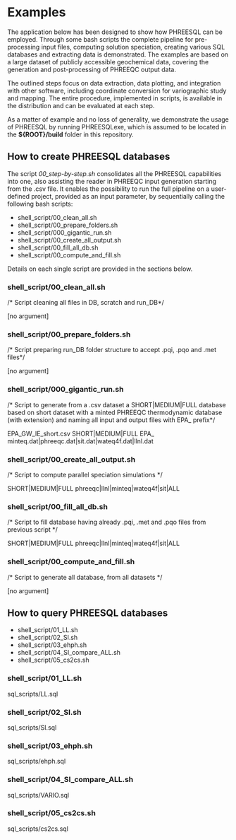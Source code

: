 # Examples

The application below has been designed to show how PHREESQL can be employed. Through some bash scripts the complete pipeline for pre-processing input files, computing solution speciation, creating various SQL databases and extracting data is demonstrated. The examples are based on a large dataset of publicly accessible geochemical data, covering the generation and post-processing of PHREEQC output data.

The outlined steps focus on data extraction, data plotting, and integration with other software, including coordinate conversion for variographic study and mapping. The entire procedure, implemented in scripts, is available in the distribution and can be evaluated at each step.

As a matter of example and no loss of generality, we demonstrate the usage of PHREESQL by running PHREESQLexe, which is assumed to be located in the **${ROOT}/build** folder in this repository.

## How to create PHREESQL databases

The script *00_step-by-step.sh* consolidates all the PHREESQL capabilities into one, also assisting the reader in PHREEQC input generation starting from the .csv file. It enables the possibility to run the full pipeline on a user-defined project, provided as an input parameter, by sequentially calling the following bash scripts:

- shell_script/00_clean_all.sh 
- shell_script/00_prepare_folders.sh 
- shell_script/000_gigantic_run.sh 
- shell_script/00_create_all_output.sh 
- shell_script/00_fill_all_db.sh 
- shell_script/00_compute_and_fill.sh 

Details on each single script are provided in the sections below.



### shell_script/00_clean_all.sh 

/* Script cleaning all files in DB, scratch and run_DB*/

[no argument]

### shell_script/00_prepare_folders.sh 

/* Script preparing run_DB folder structure to accept .pqi, .pqo and .met files*/

[no argument] 

### shell_script/000_gigantic_run.sh 

/* Script to generate from a .csv dataset a SHORT|MEDIUM|FULL database based on short dataset with a minted PHREEQC thermodynamic database (with extension) and naming all input and output files with EPA_ prefix*/

EPA_GW_IE_short.csv SHORT|MEDIUM|FULL EPA_ minteq.dat|phreeqc.dat|sit.dat|wateq4f.dat|llnl.dat  

### shell_script/00_create_all_output.sh 

/* Script to compute parallel speciation simulations */

SHORT|MEDIUM|FULL phreeqc|llnl|minteq|wateq4f|sit|ALL

### shell_script/00_fill_all_db.sh 

/* Script to fill database having already .pqi, .met and .pqo files from previous script */

SHORT|MEDIUM|FULL phreeqc|llnl|minteq|wateq4f|sit|ALL

### shell_script/00_compute_and_fill.sh 

/* Script to generate all database, from all datasets */

[no argument]


## How to query PHREESQL databases

- shell_script/01_LL.sh
- shell_script/02_SI.sh
- shell_script/03_ehph.sh
- shell_script/04_SI_compare_ALL.sh
- shell_script/05_cs2cs.sh


### shell_script/01_LL.sh

sql_scripts/LL.sql

### shell_script/02_SI.sh

sql_scripts/SI.sql

### shell_script/03_ehph.sh

sql_scripts/ehph.sql

### shell_script/04_SI_compare_ALL.sh

sql_scripts/VARIO.sql

### shell_script/05_cs2cs.sh

sql_scripts/cs2cs.sql

